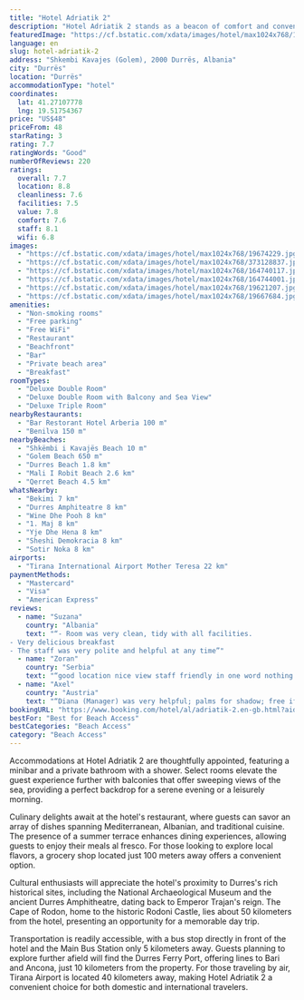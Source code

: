 ```yaml
---
title: "Hotel Adriatik 2"
description: "Hotel Adriatik 2 stands as a beacon of comfort and convenience, located just a stone's throw from a pristine sandy beach and a mere 10 kilometers from the vibrant heart of Durres."
featuredImage: "https://cf.bstatic.com/xdata/images/hotel/max1024x768/19674229.jpg?k=691485889f48e668ae07868aeac89bf5a75e30284016cfb01fc7015d4d2f2561&o=&hp=1"
language: en
slug: hotel-adriatik-2
address: "Shkembi Kavajes (Golem), 2000 Durrës, Albania"
city: "Durrës"
location: "Durrës"
accommodationType: "hotel"
coordinates:
  lat: 41.27107778
  lng: 19.51754367
price: "US$48"
priceFrom: 48
starRating: 3
rating: 7.7
ratingWords: "Good"
numberOfReviews: 220
ratings:
  overall: 7.7
  location: 8.8
  cleanliness: 7.6
  facilities: 7.5
  value: 7.8
  comfort: 7.6
  staff: 8.1
  wifi: 6.8
images:
  - "https://cf.bstatic.com/xdata/images/hotel/max1024x768/19674229.jpg?k=691485889f48e668ae07868aeac89bf5a75e30284016cfb01fc7015d4d2f2561&o=&hp=1"
  - "https://cf.bstatic.com/xdata/images/hotel/max1024x768/373128837.jpg?k=f869af697dc51f67eecb91f45e313c28fa2c4fe15e968102c748b8c78b12f7e0&o=&hp=1"
  - "https://cf.bstatic.com/xdata/images/hotel/max1024x768/164740117.jpg?k=b230c04dacc0a114d286f39eca3ba4cb6de1e9e876643774aa735dcc5b11b577&o=&hp=1"
  - "https://cf.bstatic.com/xdata/images/hotel/max1024x768/164744001.jpg?k=170c2de83ad7dd034214a14f332c7b3e9f2608e4911ef58c1d68327d667b8bd3&o=&hp=1"
  - "https://cf.bstatic.com/xdata/images/hotel/max1024x768/19621207.jpg?k=c5b1ae3e48928fa77277ea4fb8da74dedb9ee48f7391964a42ff3303f7bf7357&o=&hp=1"
  - "https://cf.bstatic.com/xdata/images/hotel/max1024x768/19667684.jpg?k=7b3b782d45223a78c3afced42b20cc64601e004fd085ff4d88e8121fc5e55ab7&o=&hp=1"
amenities:
  - "Non-smoking rooms"
  - "Free parking"
  - "Free WiFi"
  - "Restaurant"
  - "Beachfront"
  - "Bar"
  - "Private beach area"
  - "Breakfast"
roomTypes:
  - "Deluxe Double Room"
  - "Deluxe Double Room with Balcony and Sea View"
  - "Deluxe Triple Room"
nearbyRestaurants:
  - "Bar Restorant Hotel Arberia 100 m"
  - "Benilva 150 m"
nearbyBeaches:
  - "Shkëmbi i Kavajës Beach 10 m"
  - "Golem Beach 650 m"
  - "Durres Beach 1.8 km"
  - "Mali I Robit Beach 2.6 km"
  - "Qerret Beach 4.5 km"
whatsNearby:
  - "Bekimi 7 km"
  - "Durres Amphiteatre 8 km"
  - "Wine Dhe Pooh 8 km"
  - "1. Maj 8 km"
  - "Yje Dhe Hena 8 km"
  - "Sheshi Demokracia 8 km"
  - "Sotir Noka 8 km"
airports:
  - "Tirana International Airport Mother Teresa 22 km"
paymentMethods:
  - "Mastercard"
  - "Visa"
  - "American Express"
reviews:
  - name: "Suzana"
    country: "Albania"
    text: "“- Room was very clean, tidy with all facilities.
- Very delicious breakfast
- The staff was very polite and helpful at any time”"
  - name: "Zoran"
    country: "Serbia"
    text: "“good location nice view staff friendly in one word nothing to change”"
  - name: "Axel"
    country: "Austria"
    text: "“Diana (Manager) was very helpful; palms for shadow; free if charge sun beds;”"
bookingURL: "https://www.booking.com/hotel/al/adriatik-2.en-gb.html?aid=8035640"
bestFor: "Best for Beach Access"
bestCategories: "Beach Access"
category: "Beach Access"
---
```


Accommodations at Hotel Adriatik 2 are thoughtfully appointed, featuring a minibar and a private bathroom with a shower. Select rooms elevate the guest experience further with balconies that offer sweeping views of the sea, providing a perfect backdrop for a serene evening or a leisurely morning.

Culinary delights await at the hotel's restaurant, where guests can savor an array of dishes spanning Mediterranean, Albanian, and traditional cuisine. The presence of a summer terrace enhances dining experiences, allowing guests to enjoy their meals al fresco. For those looking to explore local flavors, a grocery shop located just 100 meters away offers a convenient option.

Cultural enthusiasts will appreciate the hotel's proximity to Durres's rich historical sites, including the National Archaeological Museum and the ancient Durres Amphitheatre, dating back to Emperor Trajan's reign. The Cape of Rodon, home to the historic Rodoni Castle, lies about 50 kilometers from the hotel, presenting an opportunity for a memorable day trip.

Transportation is readily accessible, with a bus stop directly in front of the hotel and the Main Bus Station only 5 kilometers away. Guests planning to explore further afield will find the Durres Ferry Port, offering lines to Bari and Ancona, just 10 kilometers from the property. For those traveling by air, Tirana Airport is located 40 kilometers away, making Hotel Adriatik 2 a convenient choice for both domestic and international travelers.